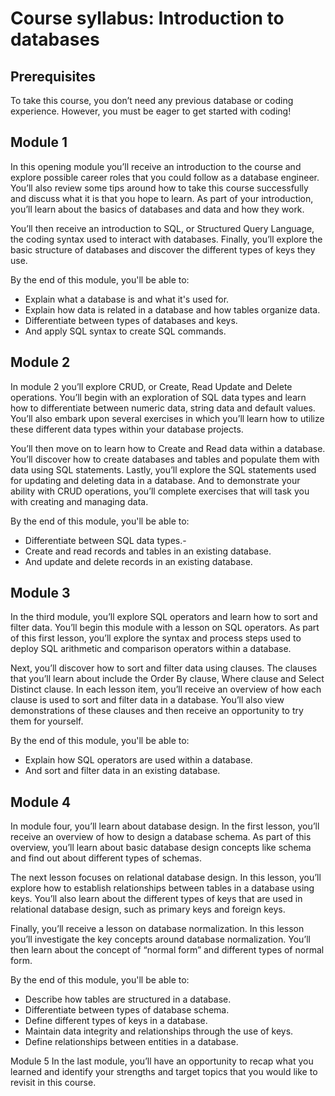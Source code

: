 # Course syllabus: Introduction to databases

## Prerequisites

To take this course, you don’t need any previous database or coding experience. However, you must be eager to get started with coding!

## Module 1

In this opening module you’ll receive an introduction to the course and explore possible career roles that you could follow as a database engineer. You’ll also review some tips around how to take this course successfully and discuss what it is that you hope to learn. As part of your introduction, you’ll learn about the basics of databases and data and how they work.

You’ll then receive an introduction to SQL, or Structured Query Language, the coding syntax used to interact with databases. Finally, you’ll explore the basic structure of databases and discover the different types of keys they use.

By the end of this module, you'll be able to:

- Explain what a database is and what it's used for.
- Explain how data is related in a database and how tables organize data.
- Differentiate between types of databases and keys.
- And apply SQL syntax to create SQL commands.

## Module 2

In module 2 you’ll explore CRUD, or Create, Read Update and Delete operations. You’ll begin with an exploration of SQL data types and learn how to differentiate between numeric data, string data and default values. You’ll also embark upon several exercises in which you’ll learn how to utilize these different data types within your database projects.

You’ll then move on to learn how to Create and Read data within a database. You’ll discover how to create databases and tables and populate them with data using SQL statements. Lastly, you’ll explore the SQL statements used for updating and deleting data in a database. And to demonstrate your ability with CRUD operations, you’ll complete exercises that will task you with creating and managing data.

By the end of this module, you'll be able to:

- Differentiate between SQL data types.-
- Create and read records and tables in an existing database.
- And update and delete records in an existing database.

## Module 3

In the third module, you’ll explore SQL operators and learn how to sort and filter data. You’ll begin this module with a lesson on SQL operators. As part of this first lesson, you’ll explore the syntax and process steps used to deploy SQL arithmetic and comparison operators within a database.

Next, you’ll discover how to sort and filter data using clauses. The clauses that you’ll learn about include the Order By clause, Where clause and Select Distinct clause. In each lesson item, you’ll receive an overview of how each clause is used to sort and filter data in a database. You’ll also view demonstrations of these clauses and then receive an opportunity to try them for yourself.

By the end of this module, you'll be able to:

- Explain how SQL operators are used within a database.
- And sort and filter data in an existing database.

## Module 4

In module four, you’ll learn about database design. In the first lesson, you’ll receive an overview of how to design a database schema. As part of this overview, you’ll learn about basic database design concepts like schema and find out about different types of schemas.

The next lesson focuses on relational database design. In this lesson, you’ll explore how to establish relationships between tables in a database using keys. You’ll also learn about the different types of keys that are used in relational database design, such as primary keys and foreign keys.

Finally, you’ll receive a lesson on database normalization. In this lesson you’ll investigate the key concepts around database normalization. You’ll then learn about the concept of “normal form” and different types of normal form.

By the end of this module, you'll be able to:

- Describe how tables are structured in a database.
- Differentiate between types of database schema.
- Define different types of keys in a database.
- Maintain data integrity and relationships through the use of keys.
- Define relationships between entities in a database.

Module 5
In the last module, you’ll have an opportunity to recap what you learned and identify your strengths and target topics that you would like to revisit in this course.
